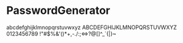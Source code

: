 # PasswordGenerator

abcdefghijklmnopqrstuvwxyz
ABCDEFGHIJKLMNOPQRSTUVWXYZ
0123456789
!"#$%&'()*+,-./:;<=>?@[\]^_`{|}~
